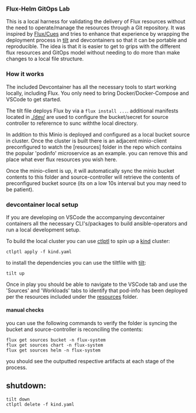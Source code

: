 ### Flux-Helm GitOps Lab

This is a local harness for validating the delivery of Flux resources without the need to operate/manage the resources through a Git repository. It was inspired by [Flux/Cues](https://github.com/fluxcd/cues/tree/main/tools/install) and tries to enhance that experience by wrapping the deployment process in [tilt](https://tilt.dev) and devcontainers so that it can be portable and reproducible. The idea is that it is easier to get to grips with the different flux resources and GitOps model without needing to do more than make changes to a local file structure.

### How it works
The included Devcontainer has all the necessary tools to start working locally, including Flux. You only need to bring Docker/Docker-Compose and VSCode to get started.

The tilt file deploys Flux by via a  ```flux install ...```. additional manifests located in [./dev/](dev/) are used to configure the bucket/secret for source controller to referernce to sunc withthe local directory.

In addition to this Minio is deployed and configured as a local bucket source in cluster. Once the cluster is built there is an adjacent minio-client preconfigured to watch the [resources] folder in the repo which contains the popular 'podinfo' microservice as an example. you can remove this and place what ever flux resources you wish here.

Once the minio-client is up, it will automatically sync the minio bucket contents to this folder and source-controller will retrieve the contents of preconfigured bucket source (its on a low 10s interval but you may need to be patient).

### devcontainer local setup

If you are developing on VSCode the accompanying devcontainer containers all the necessary CLI's/packages to build ansible-operators and run a local development setup.

To build the local cluster you can use [ctlptl](https://github.com/tilt-dev/ctlptl) to spin up  a [kind](https://kind.sigs.k8s.io) cluster:
```
ctlptl apply -f kind.yaml
```
to install the dependencies you can use the tiltfile with [tilt](https://tilt.dev):
```
tilt up
```

Once in play you should be able to navigate to the VSCode tab and use the 'Sources' and 'Workloads' tabs to identify that pod-info has been deployed per the resources included under the [resources](./resources/) folder.

#### manual checks

you can use the following commands to verify the folder is syncing the bucket and source-controller is reconciling the contents:
```
flux get sources bucket -n flux-system
flux get sources chart -n flux-system
flux get sources helm -n flux-system
```
you should see the outputted respective artifacts at each stage of the process.

## shutdown:
```
tilt down
ctlptl delete -f kind.yaml
```


